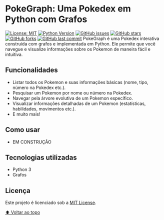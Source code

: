 #  PokeGraph: Uma Pokedex em Python com Grafos

[![License: MIT](https://img.shields.io/badge/License-MIT-yellow.svg)](https://opensource.org/licenses/MIT) [![Python Version](https://img.shields.io/badge/python-3.8-blue.svg)](https://www.python.org/downloads/release/python-380/) [![GitHub issues](https://img.shields.io/github/issues/F1reFinger/Pokedex_Using_Graph)](https://github.com/F1reFinger/Pokedex_Using_Graph/issues) [![GitHub stars](https://img.shields.io/github/stars/F1reFinger/Pokedex_Using_Graph)](https://github.com/F1reFinger/Pokedex_Using_Graph/stargazers) [![GitHub forks](https://img.shields.io/github/forks/F1reFinger/Pokedex_Using_Graph)](https://github.com/F1reFinger/Pokedex_Using_Graph/network) [![GitHub last commit](https://img.shields.io/github/last-commit/F1reFinger/Pokedex_Using_Graph)](https://github.com/F1reFinger/Pokedex_Using_Graph/commits/master)
PokeGraph é uma Pokedex interativa construída com grafos e implementada em Python. Ele permite que você navegue e visualize informações sobre os Pokemon de maneira fácil e intuitiva.

## Funcionalidades
- Listar todos os Pokemon e suas informações básicas (nome, tipo, número na Pokedex etc.). 
- Pesquisar um Pokemon por nome ou número na Pokedex. 
- Navegar pela árvore evolutiva de um Pokemon específico. 
- Visualizar informações detalhadas de um Pokemon (estatísticas, habilidades, movimentos etc.). 
- E muito mais!

## Como usar
- EM CONSTRUÇÃO

## Tecnologias utilizadas
- Python 3
- Grafos

## Licença
Este projeto é licenciado sob a [MIT License](https://opensource.org/licenses/MIT).


[⬆ Voltar ao topo](#nome-do-projeto)<br>
